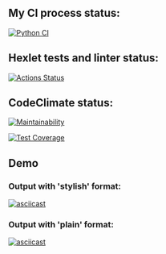 ## My CI process status:
[![Python CI](https://github.com/leksfix/python-project-50/actions/workflows/my_ci.yml/badge.svg)](https://github.com/leksfix/python-project-50/actions/workflows/my_ci.yml)


## Hexlet tests and linter status:
[![Actions Status](https://github.com/leksfix/python-project-50/actions/workflows/hexlet-check.yml/badge.svg)](https://github.com/leksfix/python-project-50/actions)


## CodeClimate status:
[![Maintainability](https://api.codeclimate.com/v1/badges/ce657b2d8d65cb1ef464/maintainability)](https://codeclimate.com/github/leksfix/python-project-50/maintainability)

[![Test Coverage](https://api.codeclimate.com/v1/badges/ce657b2d8d65cb1ef464/test_coverage)](https://codeclimate.com/github/leksfix/python-project-50/test_coverage)


## Demo

### Output with 'stylish' format:
[![asciicast](https://asciinema.org/a/0LHpo4k2dfgOKW4vppvOQIg6D.svg)](https://asciinema.org/a/0LHpo4k2dfgOKW4vppvOQIg6D)

### Output with 'plain' format:
[![asciicast](https://asciinema.org/a/KtcoDXa1egVgSpsKdjt9bD9ho.svg)](https://asciinema.org/a/KtcoDXa1egVgSpsKdjt9bD9ho)

